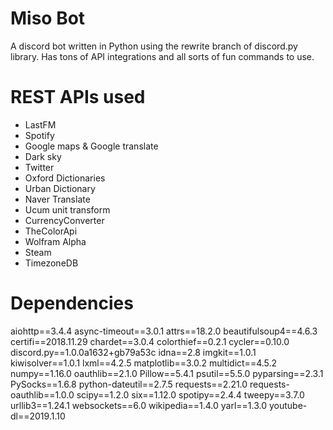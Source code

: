 # Miso Bot
A discord bot written in Python using the rewrite branch of discord.py library. Has tons of API integrations and all sorts of fun commands to use.

# REST APIs used
- LastFM
- Spotify
- Google maps & Google translate
- Dark sky
- Twitter
- Oxford Dictionaries
- Urban Dictionary
- Naver Translate
- Ucum unit transform
- CurrencyConverter
- TheColorApi
- Wolfram Alpha
- Steam
- TimezoneDB

# Dependencies
aiohttp==3.4.4
async-timeout==3.0.1
attrs==18.2.0
beautifulsoup4==4.6.3
certifi==2018.11.29
chardet==3.0.4
colorthief==0.2.1
cycler==0.10.0
discord.py==1.0.0a1632+gb79a53c
idna==2.8
imgkit==1.0.1
kiwisolver==1.0.1
lxml==4.2.5
matplotlib==3.0.2
multidict==4.5.2
numpy==1.16.0
oauthlib==2.1.0
Pillow==5.4.1
psutil==5.5.0
pyparsing==2.3.1
PySocks==1.6.8
python-dateutil==2.7.5
requests==2.21.0
requests-oauthlib==1.0.0
scipy==1.2.0
six==1.12.0
spotipy==2.4.4
tweepy==3.7.0
urllib3==1.24.1
websockets==6.0
wikipedia==1.4.0
yarl==1.3.0
youtube-dl==2019.1.10
